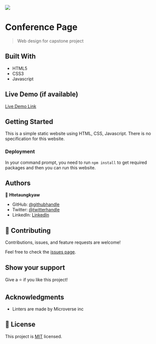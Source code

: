 ![](https://img.shields.io/badge/Microverse-blueviolet)

# Conference Page

> Web design for capstone project


## Built With

- HTML5
- CSS3
- Javascript

## Live Demo (if available)

[Live Demo Link](https://livedemo.com)


## Getting Started

This is a simple static website using HTML, CSS, Javascript. There is no specification for this website.


### Deployment
In your command prompt, you need to run `npm install` to get required packages and then you can run this website.



## Authors

👤 **Htetaungkyaw**

- GitHub: [@githubhandle](https://github.com/Htetaungkyaw71)
- Twitter: [@twitterhandle](https://twitter.com/htetaun91907337)
- LinkedIn: [LinkedIn](https://www.linkedin.com/in/htet-aung-kyaw-9a77271a7/)

## 🤝 Contributing

Contributions, issues, and feature requests are welcome!

Feel free to check the [issues page](https://github.com/Htetaungkyaw71/Conference-Page/issues).

## Show your support

Give a ⭐️ if you like this project!

## Acknowledgments

- Linters are made by Microverse inc

## 📝 License

This project is [MIT](./LICENSE) licensed.
